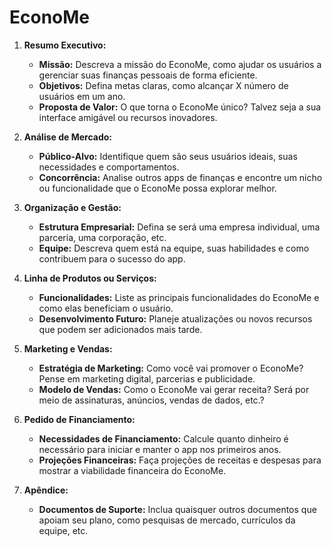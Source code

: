# EconoMe

1. **Resumo Executivo:**
   - **Missão:** Descreva a missão do EconoMe, como ajudar os usuários a gerenciar suas finanças pessoais de forma eficiente.
   - **Objetivos:** Defina metas claras, como alcançar X número de usuários em um ano.
   - **Proposta de Valor:** O que torna o EconoMe único? Talvez seja a sua interface amigável ou recursos inovadores.

2. **Análise de Mercado:**
   - **Público-Alvo:** Identifique quem são seus usuários ideais, suas necessidades e comportamentos.
   - **Concorrência:** Analise outros apps de finanças e encontre um nicho ou funcionalidade que o EconoMe possa explorar melhor.

3. **Organização e Gestão:**
   - **Estrutura Empresarial:** Defina se será uma empresa individual, uma parceria, uma corporação, etc.
   - **Equipe:** Descreva quem está na equipe, suas habilidades e como contribuem para o sucesso do app.

4. **Linha de Produtos ou Serviços:**
   - **Funcionalidades:** Liste as principais funcionalidades do EconoMe e como elas beneficiam o usuário.
   - **Desenvolvimento Futuro:** Planeje atualizações ou novos recursos que podem ser adicionados mais tarde.

5. **Marketing e Vendas:**
   - **Estratégia de Marketing:** Como você vai promover o EconoMe? Pense em marketing digital, parcerias e publicidade.
   - **Modelo de Vendas:** Como o EconoMe vai gerar receita? Será por meio de assinaturas, anúncios, vendas de dados, etc.?

6. **Pedido de Financiamento:**
   - **Necessidades de Financiamento:** Calcule quanto dinheiro é necessário para iniciar e manter o app nos primeiros anos.
   - **Projeções Financeiras:** Faça projeções de receitas e despesas para mostrar a viabilidade financeira do EconoMe.

7. **Apêndice:**
   - **Documentos de Suporte:** Inclua quaisquer outros documentos que apoiam seu plano, como pesquisas de mercado, currículos da equipe, etc.
